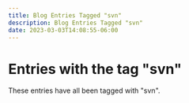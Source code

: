 ```yaml
---
title: Blog Entries Tagged "svn"
description: Blog Entries Tagged "svn"
date: 2023-03-03T14:08:55-06:00
---
```

# Entries with the tag "svn"

These entries have all been tagged with "svn".